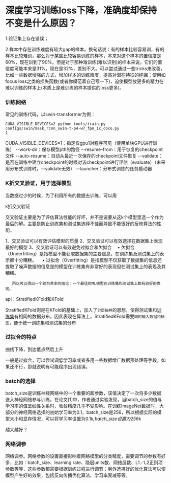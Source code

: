 # 深度学习训练loss下降，准确度却保持不变是什么原因？

1.验证集上存在错误；

2.样本中存在训练难度有较大gap的样本。换句话说：有的样本比较容易训，有的样本比较难训，那么对于某些比较容易训练的样本，本来对这个样本的置信度是60%，现在训到了90%。但是对于那种难训练(难以识别)的样本来说，它们的置信度可能本来是31%，现在是32%，差别不大。可以尝试通过一些tricks来改善，比如一些数据增强的方式，增加样本的训练难度，提高对潜在特征的挖掘；使用如focus loss之类的损失函数(或者你模范着自己写一下)，迫使模型放更多的精力在难以训练的样本上(本质上是难训练的样本提供的loss更多)。



### 训练网络

常见的训练代码，以swin-transformer为例：

```
CUDA_VISIBLE_DEVICES=2 python tools/train.py configs/swin/mask_rcnn_swin-t-p4-w7_fpn_1x_coco.py
1
```

CUDA_VISIBLE_DEVICES=1：指定仅gpu1对程序可见（使用单块GPU进行训练）
--work-dir：保存模型pth的路径
--resume-from：用于恢复的checkpoint文件
--auto-resume：自动从最近一次保存的checkpoint文件恢复
--validate：是否在训练中建立checkpoint的时候对该checkpoint进行评估（evaluate）（未采用分布式训练时，--validate无效）
--launcher：分布式训练的任务启动器

### K折交叉验证，用于选择模型

当数据过少的时候，为了利用所有的数据去训练，可以用

k折交叉验证

交叉验证主要是为了评估算法性能的好坏，并不是说要从这k个模型里选一个作为最后的解。主要是防止训练集和测试集选择不佳而导致不能很好的反映算法的性能。

1、交叉验证可以有效评估模型的质量
2、交叉验证可以有效选择在数据集上表现最好的模型
3、交叉验证可以有效避免过拟合和欠拟合
 • 欠拟合（Underfitting）是指模型不能获取数据集的主要信息，在训练集及测试集上的表示都十分糟糕。
 • 过拟合（Overfitting）是指模型不仅获取了数据集的信息还提取了噪声数据的信息是的模型在训练集有非常好的表现但在测试集上的表现及其糟糕。

       所以可以得出一个较为草率的结论：一个最佳的ML模型在训练集和测试集上都有较好的表现。



api：StratifiedKFold和KFold

StratifiedKFold则是在KFold的基础上，加入了`分层抽样`的思想，使得测试集和[训练集](https://so.csdn.net/so/search?q=训练集&spm=1001.2101.3001.7020)有相同的数据分布，因此表现在算法上，StratifiedKFold需要`同时输入数据和标签`，便于统一训练集和测试集的分布

### 过拟合的特点

曲线下降，到达低点然后上升

一般是过拟合，可以尝试调低学习率或者多用一些数据增广数据预处理等手段。如果还不行，那就说明有可能程序出现错误。



### batch的选择

batch_size是训练神经网络中的一个重要的超参数，该值决定了一次将多少数据送入神经网络参与训练。在论文[1]中，作者通过实验发现，当batch_size的值与学习率的值呈线性关系时，收敛精度几乎不受影响。在训练ImageNet数据时，大部分的神经网络选择的初始学习率为0.1，batch_size是256，所以根据实际的模型大小和显存情况，可以将学习率设置为0.1*k,batch_size设置为256*k

越大越好？

### 网络调参

网络调参。网络参数的设置直接影响着网络模型的分类精度，需要调节的参数有好多，比如：batch_size、learning rate、隐层units数、网络层数、L1／L2正则项参数等等，这些参数都需要根据训练过程进行调节；另外选择好的优化算法可以使模型产生好的效果，包括反向传播优化算法、学习率衰减等等。